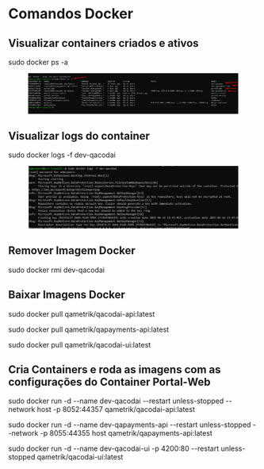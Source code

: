 # Comandos Docker

## Visualizar containers criados e ativos

sudo docker ps -a

<figure><img src="../.gitbook/assets/supero3.jpg" alt=""><figcaption></figcaption></figure>

## Visualizar logs do container

sudo docker logs -f dev-qacodai

<figure><img src="../.gitbook/assets/supero4.jpg" alt=""><figcaption></figcaption></figure>

## Remover Imagem Docker

sudo docker rmi dev-qacodai

## Baixar Imagens Docker

sudo docker pull qametrik/qacodai-api:latest

sudo docker pull qametrik/qapayments-api:latest

sudo docker pull qametrik/qacodai-ui:latest

## Cria Containers e roda as imagens com as configurações do Container Portal-Web

sudo docker run -d --name dev-qacodai --restart unless-stopped --network host -p 8052:44357 qametrik/qacodai-api:latest

sudo docker run -d --name dev-qapayments-api --restart unless-stopped --network -p 8055:44355 host qametrik/qapayments-api:latest

sudo docker run -d --name dev-qacodai-ui -p 4200:80 --restart unless-stopped qametrik/qacodai-ui:latest

